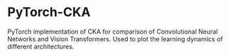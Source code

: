 # PyTorch-CKA
PyTorch implementation of CKA for comparison of Convolutional Neural Networks and Vision Transformers. Used to plot the learning dynamics of different architectures.

